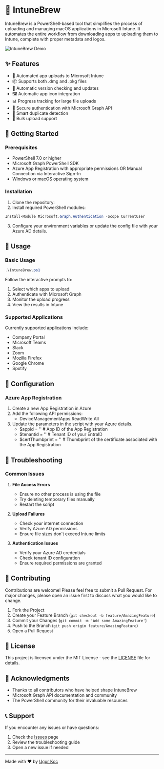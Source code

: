 # 🍺 IntuneBrew

IntuneBrew is a PowerShell-based tool that simplifies the process of uploading and managing macOS applications in Microsoft Intune. It automates the entire workflow from downloading apps to uploading them to Intune, complete with proper metadata and logos.

![IntuneBrew Demo](demo.gif)

## ✨ Features

- 🚀 Automated app uploads to Microsoft Intune
- 📦 Supports both .dmg and .pkg files
- 🔄 Automatic version checking and updates
- 🖼️ Automatic app icon integration
- 📊 Progress tracking for large file uploads
- 🔐 Secure authentication with Microsoft Graph API
- 🎯 Smart duplicate detection
- 💫 Bulk upload support

## 🚀 Getting Started

### Prerequisites

- PowerShell 7.0 or higher
- Microsoft Graph PowerShell SDK
- Azure App Registration with appropriate permissions OR Manual Connection via Interactive Sign-In
- Windows or macOS operating system

### Installation

1. Clone the repository:
2. Install required PowerShell modules:

```powershell
Install-Module Microsoft.Graph.Authentication -Scope CurrentUser
```

3. Configure your environment variables or update the config file with your Azure AD details.

## 📝 Usage

### Basic Usage

```powershell
.\IntuneBrew.ps1
```

Follow the interactive prompts to:
1. Select which apps to upload
2. Authenticate with Microsoft Graph
3. Monitor the upload progress
4. View the results in Intune

### Supported Applications

Currently supported applications include:
- Company Portal
- Microsoft Teams
- Slack
- Zoom
- Mozilla Firefox
- Google Chrome
- Spotify

## 🔧 Configuration

### Azure App Registration

1. Create a new App Registration in Azure
2. Add the following API permissions:
   - DeviceManagementApps.ReadWrite.All
3. Update the parameters in the script with your Azure details.
    - $appid = '<YourAppIdHere>' # App ID of the App Registration
    - $tenantid = '<YourTenantIdHere>' # Tenant ID of your EntraID
    - $certThumbprint = '<YourCertificateThumbprintHere>' # Thumbprint of the certificate associated with the App Registration

## 🤔 Troubleshooting

### Common Issues

1. **File Access Errors**
   - Ensure no other process is using the file
   - Try deleting temporary files manually
   - Restart the script

2. **Upload Failures**
   - Check your internet connection
   - Verify Azure AD permissions
   - Ensure file sizes don't exceed Intune limits

3. **Authentication Issues**
   - Verify your Azure AD credentials
   - Check tenant ID configuration
   - Ensure required permissions are granted

## 🤝 Contributing

Contributions are welcome! Please feel free to submit a Pull Request. For major changes, please open an issue first to discuss what you would like to change.

1. Fork the Project
2. Create your Feature Branch (`git checkout -b feature/AmazingFeature`)
3. Commit your Changes (`git commit -m 'Add some AmazingFeature'`)
4. Push to the Branch (`git push origin feature/AmazingFeature`)
5. Open a Pull Request

## 📜 License

This project is licensed under the MIT License - see the [LICENSE](LICENSE) file for details.

## 🙏 Acknowledgments

- Thanks to all contributors who have helped shape IntuneBrew
- Microsoft Graph API documentation and community
- The PowerShell community for their invaluable resources

## 📞 Support

If you encounter any issues or have questions:
1. Check the [Issues](https://github.com/ugurkocde/IntuneBrew/issues) page
2. Review the troubleshooting guide
3. Open a new issue if needed

---

Made with ❤️ by [Ugur Koc](https://github.com/ugurkocde)